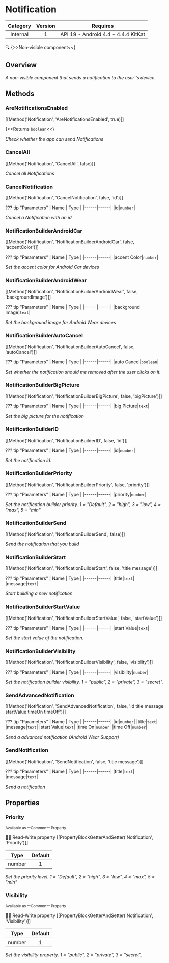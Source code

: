# Notification

| Category | Version | Requires |
|:--------:|:-------:|:--------:|
|Internal|1|API 19 - Android 4.4 - 4.4.4 KitKat|

:mag: {>>Non-visible component<<}

## Overview

_A non-visible component that sends a notification to the user''s device._

## Methods

### AreNotificationsEnabled

[[Method('Notification', 'AreNotificationsEnabled', true)]]

{>>Returns `boolean`<<}

_Check whether the app can send Notifications_

### CancelAll

[[Method('Notification', 'CancelAll', false)]]

_Cancel all Notifications_

### CancelNotification

[[Method('Notification', 'CancelNotification', false, 'id')]]

??? tip "Parameters"
    | Name | Type |
    |------|------|
    |id|`number`|


_Cancel a Notification with an id_

### NotificationBuilderAndroidCar

[[Method('Notification', 'NotificationBuilderAndroidCar', false, 'accentColor')]]

??? tip "Parameters"
    | Name | Type |
    |------|------|
    |accent Color|`number`|


_Set the accent color for Android Car devices_

### NotificationBuilderAndroidWear

[[Method('Notification', 'NotificationBuilderAndroidWear', false, 'backgroundImage')]]

??? tip "Parameters"
    | Name | Type |
    |------|------|
    |background Image|`text`|


_Set the background image for Android Wear devices_

### NotificationBuilderAutoCancel

[[Method('Notification', 'NotificationBuilderAutoCancel', false, 'autoCancel')]]

??? tip "Parameters"
    | Name | Type |
    |------|------|
    |auto Cancel|`boolean`|


_Set whether the notification should me removed after the user clicks on it._

### NotificationBuilderBigPicture

[[Method('Notification', 'NotificationBuilderBigPicture', false, 'bigPicture')]]

??? tip "Parameters"
    | Name | Type |
    |------|------|
    |big Picture|`text`|


_Set the big picture for the notification_

### NotificationBuilderID

[[Method('Notification', 'NotificationBuilderID', false, 'id')]]

??? tip "Parameters"
    | Name | Type |
    |------|------|
    |id|`number`|


_Set the notification id._

### NotificationBuilderPriority

[[Method('Notification', 'NotificationBuilderPriority', false, 'priority')]]

??? tip "Parameters"
    | Name | Type |
    |------|------|
    |priority|`number`|


_Set the notification builder priority. 1 = "Default", 2 = "high", 3 = "low", 4 = "max", 5 = "min"_

### NotificationBuilderSend

[[Method('Notification', 'NotificationBuilderSend', false)]]

_Send the notification that you build_

### NotificationBuilderStart

[[Method('Notification', 'NotificationBuilderStart', false, 'title message')]]

??? tip "Parameters"
    | Name | Type |
    |------|------|
    |title|`text`|
    |message|`text`|


_Start building a new notification_

### NotificationBuilderStartValue

[[Method('Notification', 'NotificationBuilderStartValue', false, 'startValue')]]

??? tip "Parameters"
    | Name | Type |
    |------|------|
    |start Value|`text`|


_Set the start value of the notification._

### NotificationBuilderVisibility

[[Method('Notification', 'NotificationBuilderVisibility', false, 'visiblity')]]

??? tip "Parameters"
    | Name | Type |
    |------|------|
    |visibility|`number`|


_Set the notification builder visibility. 1 = "public", 2 = "private", 3 = "secret"._

### SendAdvancedNotification

[[Method('Notification', 'SendAdvancedNotification', false, 'id title message startValue timeOn timeOff')]]

??? tip "Parameters"
    | Name | Type |
    |------|------|
    |id|`number`|
    |title|`text`|
    |message|`text`|
    |start Value|`text`|
    |time On|`number`|
    |time Off|`number`|


_Send a advanced notification (Android Wear Support)_

### SendNotification

[[Method('Notification', 'SendNotification', false, 'title message')]]

??? tip "Parameters"
    | Name | Type |
    |------|------|
    |title|`text`|
    |message|`text`|


_Send a notification_

## Properties

### Priority

<small>Available as ^^Common^^ Property</small>

:eyes::pencil: Read-Write property
[[PropertyBlockGetterAndSetter('Notification', 'Priority')]]

| Type | Default |
|:----:|:-------:|
|number|1|

_Set the priority level. 1 = "Default", 2 = "high", 3 = "low", 4 = "max", 5 = "min"_

### Visibility

<small>Available as ^^Common^^ Property</small>

:eyes::pencil: Read-Write property
[[PropertyBlockGetterAndSetter('Notification', 'Visibility')]]

| Type | Default |
|:----:|:-------:|
|number|1|

_Set the visibility property. 1 = "public", 2 = "private", 3 = "secret"._